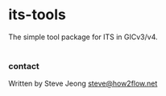 # its-tools

The simple tool package for ITS in GICv3/v4.<br>
<br>

### contact

Written by Steve Jeong <steve@how2flow.net>
